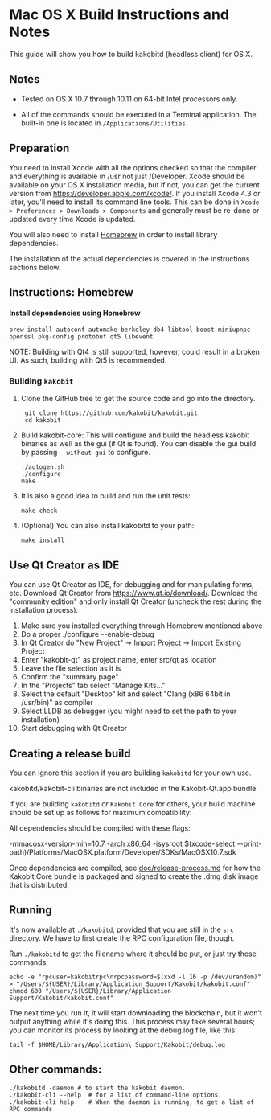 Mac OS X Build Instructions and Notes
====================================
This guide will show you how to build kakobitd (headless client) for OS X.

Notes
-----

* Tested on OS X 10.7 through 10.11 on 64-bit Intel processors only.

* All of the commands should be executed in a Terminal application. The
built-in one is located in `/Applications/Utilities`.

Preparation
-----------

You need to install Xcode with all the options checked so that the compiler
and everything is available in /usr not just /Developer. Xcode should be
available on your OS X installation media, but if not, you can get the
current version from https://developer.apple.com/xcode/. If you install
Xcode 4.3 or later, you'll need to install its command line tools. This can
be done in `Xcode > Preferences > Downloads > Components` and generally must
be re-done or updated every time Xcode is updated.

You will also need to install [Homebrew](http://brew.sh) in order to install library
dependencies.

The installation of the actual dependencies is covered in the instructions
sections below.

Instructions: Homebrew
----------------------

#### Install dependencies using Homebrew

    brew install autoconf automake berkeley-db4 libtool boost miniupnpc openssl pkg-config protobuf qt5 libevent

NOTE: Building with Qt4 is still supported, however, could result in a broken UI. As such, building with Qt5 is recommended.

### Building `kakobit`

1. Clone the GitHub tree to get the source code and go into the directory.

        git clone https://github.com/kakobit/kakobit.git
        cd kakobit

2.  Build kakobit-core:
    This will configure and build the headless kakobit binaries as well as the gui (if Qt is found).
    You can disable the gui build by passing `--without-gui` to configure.

        ./autogen.sh
        ./configure
        make

3.  It is also a good idea to build and run the unit tests:

        make check

4.  (Optional) You can also install kakobitd to your path:

        make install

Use Qt Creator as IDE
------------------------
You can use Qt Creator as IDE, for debugging and for manipulating forms, etc.
Download Qt Creator from https://www.qt.io/download/. Download the "community edition" and only install Qt Creator (uncheck the rest during the installation process).

1. Make sure you installed everything through Homebrew mentioned above
2. Do a proper ./configure --enable-debug
3. In Qt Creator do "New Project" -> Import Project -> Import Existing Project
4. Enter "kakobit-qt" as project name, enter src/qt as location
5. Leave the file selection as it is
6. Confirm the "summary page"
7. In the "Projects" tab select "Manage Kits..."
8. Select the default "Desktop" kit and select "Clang (x86 64bit in /usr/bin)" as compiler
9. Select LLDB as debugger (you might need to set the path to your installation)
10. Start debugging with Qt Creator

Creating a release build
------------------------
You can ignore this section if you are building `kakobitd` for your own use.

kakobitd/kakobit-cli binaries are not included in the Kakobit-Qt.app bundle.

If you are building `kakobitd` or `Kakobit Core` for others, your build machine should be set up
as follows for maximum compatibility:

All dependencies should be compiled with these flags:

 -mmacosx-version-min=10.7
 -arch x86_64
 -isysroot $(xcode-select --print-path)/Platforms/MacOSX.platform/Developer/SDKs/MacOSX10.7.sdk

Once dependencies are compiled, see [doc/release-process.md](release-process.md) for how the Kakobit Core
bundle is packaged and signed to create the .dmg disk image that is distributed.

Running
-------

It's now available at `./kakobitd`, provided that you are still in the `src`
directory. We have to first create the RPC configuration file, though.

Run `./kakobitd` to get the filename where it should be put, or just try these
commands:

    echo -e "rpcuser=kakobitrpc\nrpcpassword=$(xxd -l 16 -p /dev/urandom)" > "/Users/${USER}/Library/Application Support/Kakobit/kakobit.conf"
    chmod 600 "/Users/${USER}/Library/Application Support/Kakobit/kakobit.conf"

The next time you run it, it will start downloading the blockchain, but it won't
output anything while it's doing this. This process may take several hours;
you can monitor its process by looking at the debug.log file, like this:

    tail -f $HOME/Library/Application\ Support/Kakobit/debug.log

Other commands:
-------

    ./kakobitd -daemon # to start the kakobit daemon.
    ./kakobit-cli --help  # for a list of command-line options.
    ./kakobit-cli help    # When the daemon is running, to get a list of RPC commands
